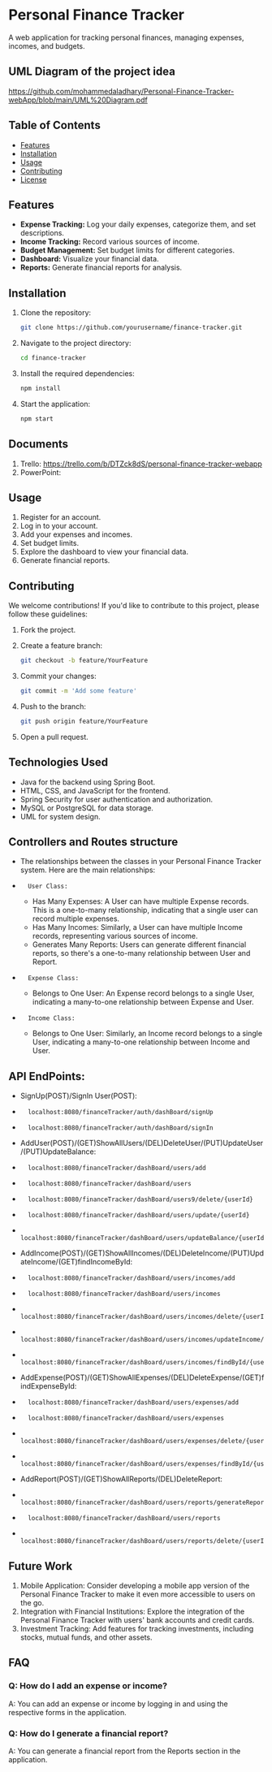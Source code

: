 # Personal Finance Tracker

A web application for tracking personal finances, managing expenses, incomes, and budgets.

## UML Diagram of the project idea
https://github.com/mohammedaladhary/Personal-Finance-Tracker-webApp/blob/main/UML%20Diagram.pdf

## Table of Contents

- [Features](#features)
- [Installation](#installation)
- [Usage](#usage)
- [Contributing](#contributing)
- [License](#license)

## Features

- **Expense Tracking:** Log your daily expenses, categorize them, and set descriptions.
- **Income Tracking:** Record various sources of income.
- **Budget Management:** Set budget limits for different categories.
- **Dashboard:** Visualize your financial data.
- **Reports:** Generate financial reports for analysis.

## Installation

1. Clone the repository:

   ```bash
   git clone https://github.com/yourusername/finance-tracker.git
   ```

2. Navigate to the project directory:

   ```bash
   cd finance-tracker
   ```

3. Install the required dependencies:

   ```bash
   npm install
   ```

4. Start the application:

   ```bash
   npm start
   ```
## Documents

1. Trello: https://trello.com/b/DTZck8dS/personal-finance-tracker-webapp
2. PowerPoint: 

## Usage

1. Register for an account.
2. Log in to your account.
3. Add your expenses and incomes.
4. Set budget limits.
5. Explore the dashboard to view your financial data.
6. Generate financial reports.

## Contributing

We welcome contributions! If you'd like to contribute to this project, please follow these guidelines:

1. Fork the project.
2. Create a feature branch:

   ```bash
   git checkout -b feature/YourFeature
   ```

3. Commit your changes:

   ```bash
   git commit -m 'Add some feature'
   ```

4. Push to the branch:

   ```bash
   git push origin feature/YourFeature
   ```

5. Open a pull request.

## Technologies Used
- Java for the backend using Spring Boot.
- HTML, CSS, and JavaScript for the frontend.
- Spring Security for user authentication and authorization.
- MySQL or PostgreSQL for data storage.
- UML for system design.

## Controllers and Routes structure
- The relationships between the classes in your Personal Finance Tracker system. Here are the main relationships:
* 		User Class:
    * Has Many Expenses: A User can have multiple Expense records. This is a one-to-many relationship, indicating that a single user can record multiple expenses.
    * Has Many Incomes: Similarly, a User can have multiple Income records, representing various sources of income.
    * Generates Many Reports: Users can generate different financial reports, so there's a one-to-many relationship between User and Report.
* 		Expense Class:
    * Belongs to One User: An Expense record belongs to a single User, indicating a many-to-one relationship between Expense and User.
* 		Income Class:
    * Belongs to One User: Similarly, an Income record belongs to a single User, indicating a many-to-one relationship between Income and User.

## API EndPoints:
- SignUp(POST)/SignIn User(POST):
* 		localhost:8080/financeTracker/auth/dashBoard/signUp
* 		localhost:8080/financeTracker/auth/dashBoard/signIn

- AddUser(POST)/(GET)ShowAllUsers/(DEL)DeleteUser/(PUT)UpdateUser/(PUT)UpdateBalance:
* 		localhost:8080/financeTracker/dashBoard/users/add
* 		localhost:8080/financeTracker/dashBoard/users
* 		localhost:8080/financeTracker/dashBoard/users9/delete/{userId}
* 		localhost:8080/financeTracker/dashBoard/users/update/{userId}
* 		localhost:8080/financeTracker/dashBoard/users/updateBalance/{userId}

- AddIncome(POST)/(GET)ShowAllIncomes/(DEL)DeleteIncome/(PUT)UpdateIncome/(GET)findIncomeById:
* 		localhost:8080/financeTracker/dashBoard/users/incomes/add
* 		localhost:8080/financeTracker/dashBoard/users/incomes
* 		localhost:8080/financeTracker/dashBoard/users/incomes/delete/{userId}
* 		localhost:8080/financeTracker/dashBoard/users/incomes/updateIncome/{userId}
* 		localhost:8080/financeTracker/dashBoard/users/incomes/findById/{userId}

- AddExpense(POST)/(GET)ShowAllExpenses/(DEL)DeleteExpense/(GET)findExpenseById:
* 		localhost:8080/financeTracker/dashBoard/users/expenses/add
* 		localhost:8080/financeTracker/dashBoard/users/expenses
* 		localhost:8080/financeTracker/dashBoard/users/expenses/delete/{userId}
* 		localhost:8080/financeTracker/dashBoard/users/expenses/findById/{userId}

- AddReport(POST)/(GET)ShowAllReports/(DEL)DeleteReport:
* 		localhost:8080/financeTracker/dashBoard/users/reports/generateReportById/{userId}
* 		localhost:8080/financeTracker/dashBoard/users/reports
* 		localhost:8080/financeTracker/dashBoard/users/reports/delete/{userId}

## Future Work

1. Mobile Application: Consider developing a mobile app version of the Personal Finance Tracker to make it even more accessible to users on the go.
2. Integration with Financial Institutions: Explore the integration of the Personal Finance Tracker with users' bank accounts and credit cards.
3. Investment Tracking: Add features for tracking investments, including stocks, mutual funds, and other assets.

## FAQ

### Q: How do I add an expense or income?

A: You can add an expense or income by logging in and using the respective forms in the application.

### Q: How do I generate a financial report?

A: You can generate a financial report from the Reports section in the application.
